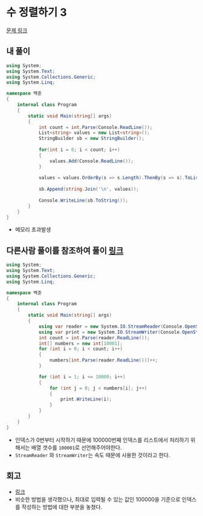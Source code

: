 # 수 정렬하기 3
[문제 링크](https://www.acmicpc.net/submit/10989/55156635)

## 내 풀이
```c#
using System;
using System.Text;
using System.Collections.Generic;
using System.Linq;

namespace 백준
{
    internal class Program
    {
        static void Main(string[] args)
        {
        	int count = int.Parse(Console.ReadLine());
            List<string> values = new List<string>();
            StringBuilder sb = new StringBuilder();
            
            for(int i = 0; i < count; i++)
            {
                values.Add(Console.ReadLine());
            }
            
            values = values.OrderBy(s => s.Length).ThenBy(s => s).ToList();
            
            sb.Append(string.Join('\n', values));
            
            Console.WriteLine(sb.ToString());
        }
    }
}
```
- 메모리 초과발생  

## 다른사람 풀이를 참조하여 풀이 [링크](https://mjyusw.tistory.com/8)
```c#
using System;
using System.Text;
using System.Collections.Generic;
using System.Linq;

namespace 백준
{
    internal class Program
    {
        static void Main(string[] args)
        {
            using var reader = new System.IO.StreamReader(Console.OpenStandardInput());
            using var print = new System.IO.StreamWriter(Console.OpenStandardOutput());
            int count = int.Parse(reader.ReadLine());
            int[] numbers = new int[10001];
            for (int i = 0; i < count; i++)
            {
                numbers[int.Parse(reader.ReadLine())]++;
            }

            for (int i = 1; i <= 10000; i++)
            {
                for (int j = 0; j < numbers[i]; j++)
                {
                    print.WriteLine(i);
                }
            }
        }
    }
}
```
- 인덱스가 0번부터 시작하기 때문에 100000번째 인덱스를 리스트에서 처리하기 위해서는 배열 갯수를 `100001`로 선언해주어야한다.
- `StreamReader` 와 `StreamWriter`는 속도 때문에 사용한 것이라고 한다.

## 회고
- [링크](https://mjyusw.tistory.com/8)
- 비슷한 방법을 생각했으나, 최대로 입력될 수 있는 값인 100000을 기준으로 인덱스를 작성하는 방법에 대한 부분을 놓쳤다.
